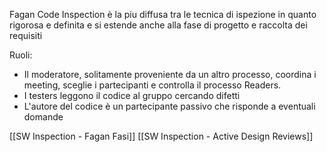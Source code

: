 Fagan Code Inspection è la piu diffusa tra le tecnica di ispezione in quanto rigorosa e definita e si estende anche alla fase di progetto e raccolta dei requisiti

Ruoli:
- Il moderatore, solitamente proveniente da un altro processo, coordina i meeting, sceglie i partecipanti e controlla il processo Readers.
- I testers leggono il codice al gruppo cercando difetti
- L'autore del codice è un partecipante passivo che risponde a eventuali domande

[[SW Inspection - Fagan Fasi]]
[[SW Inspection - Active Design Reviews]]
